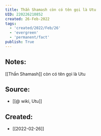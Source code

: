 ```yaml
---
title: Thần Shamash còn có tên gọi là Utu
UID: 220226210852
created: 26-Feb-2022
tags:
  - 'created/2022/Feb/26'
  - 'evergreen'
  - 'permanent/fact'
publish: True
---
```

## Notes:
[[Thần Shamash]] còn có tên gọi là Utu

## Source:
- [[@ wiki, Utu]]




## Created:
- [[2022-02-26]]
